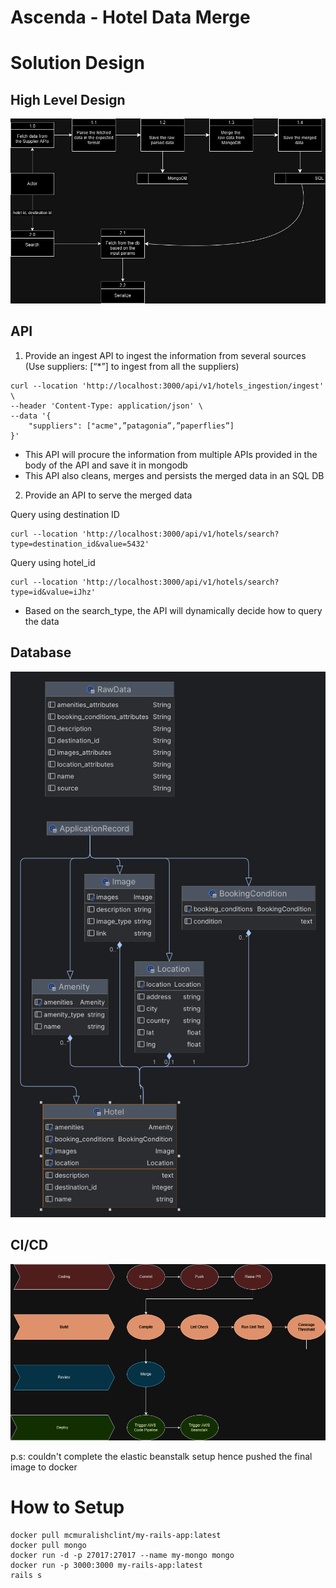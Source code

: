 # Ascenda - Hotel Data Merge

# Solution Design

## High Level Design
![High Level Diagram](https://github.com/mcmuralishclint/hotel-merger/blob/master/public/hld.jpg)

## API
1. Provide an ingest API to ingest the information from several sources (Use suppliers: [“*”] to ingest from all the suppliers)
```
curl --location 'http://localhost:3000/api/v1/hotels_ingestion/ingest' \
--header 'Content-Type: application/json' \
--data '{
    "suppliers": ["acme",”patagonia”,”paperflies”]
}'
```
- This API will procure the information from multiple APIs provided in the body of the API and save it in mongodb
- This API also cleans, merges and persists the merged data in an SQL DB

2. Provide an API to serve the merged data

Query using destination ID
```
curl --location 'http://localhost:3000/api/v1/hotels/search?type=destination_id&value=5432'
```

Query using hotel_id
```
curl --location 'http://localhost:3000/api/v1/hotels/search?type=id&value=iJhz'
```

* Based on the search_type, the API will dynamically decide how to query the data

## Database
![DB Diagram](https://github.com/mcmuralishclint/hotel-merger/blob/master/public/db.png)

## CI/CD
![CICD Approach](https://github.com/mcmuralishclint/hotel-merger/blob/master/public/cicd.png)

p.s: couldn't complete the elastic beanstalk setup hence pushed the final image to docker

# How to Setup
```
docker pull mcmuralishclint/my-rails-app:latest
docker pull mongo
docker run -d -p 27017:27017 --name my-mongo mongo
docker run -p 3000:3000 my-rails-app:latest
rails s
```
